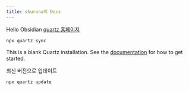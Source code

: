 ```yaml
---
title: shurona의 Docs
---
```

Hello Obsidian
[quartz 홈페이지](https://quartz.jzhao.xyz/hosting)

```sh
npx quartz sync
```

This is a blank Quartz installation.
See the [documentation](https://quartz.jzhao.xyz) for how to get started.

최신 버전으로 업데이트
```sh
npx quartz update
```

